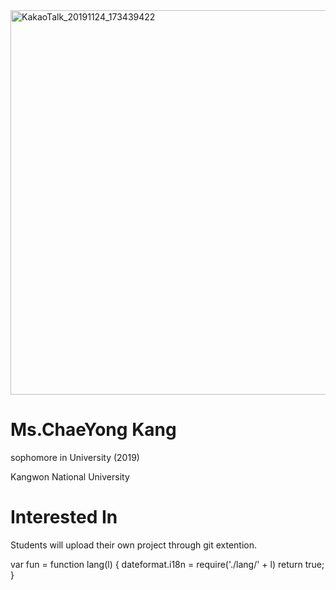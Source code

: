 <img width="615" alt="KakaoTalk_20191124_173439422" src="https://user-images.githubusercontent.com/58070312/69492134-b5dfe080-0ee1-11ea-950d-60efc9476527.png">




# Ms.ChaeYong Kang
sophomore in University (2019)

Kangwon National University 

# Interested In
Students will upload their own project through git extention.

var fun = function lang(l) {
  dateformat.i18n = require('./lang/' + l)
  return true;
}
